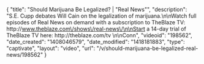 {
    "title": "Should Marijuana Be Legalized? | \"Real News\"",
    "description": "S.E. Cupp debates Will Cain on the legalization of marijuana.\n\nWatch full episodes of Real News on demand with a subscription to TheBlaze TV: http:\/\/www.theblaze.com\/shows\/real-news\/\n\nStart a 14-day trial of TheBlaze TV here: http:\/\/theblaze.com\/tv \n\nConn",
    "videoid": "198562",
    "date_created": "1408046579",
    "date_modified": "1418181883",
    "type": "captivate",
    "layout": "video",
    "url": "\/v\/should-marijuana-be-legalized-real-news\/198562"
}